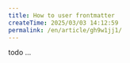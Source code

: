 ```yaml
---
title: How to user frontmatter
createTime: 2025/03/03 14:12:59
permalink: /en/article/gh9w1jj1/
---
```


todo ...

